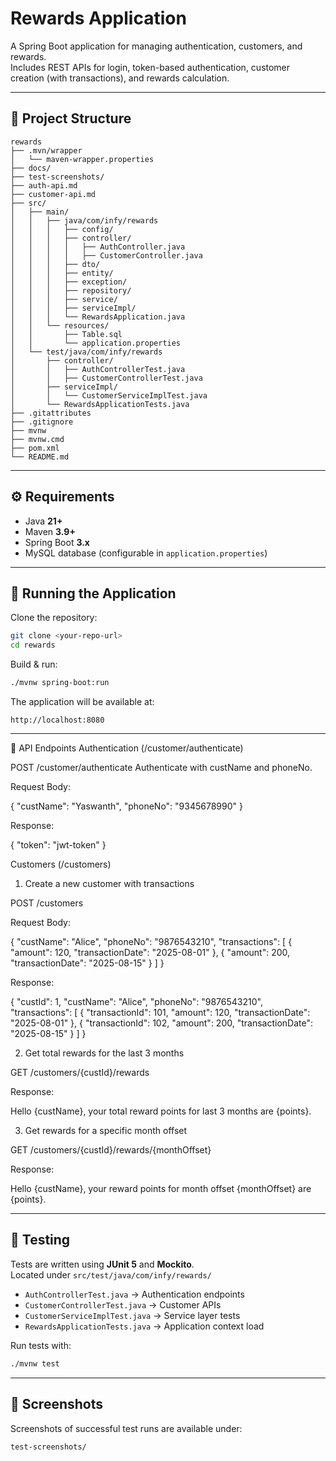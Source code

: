 # Rewards Application

A Spring Boot application for managing authentication, customers, and rewards.  
Includes REST APIs for login, token-based authentication, customer creation (with transactions), and rewards calculation.

---

## 📂 Project Structure

```
rewards
├── .mvn/wrapper
│   └── maven-wrapper.properties
├── docs/
├── test-screenshots/
├── auth-api.md
├── customer-api.md
├── src/
│   ├── main/
│   │   ├── java/com/infy/rewards
│   │   │   ├── config/
│   │   │   ├── controller/
│   │   │   │   ├── AuthController.java
│   │   │   │   ├── CustomerController.java
│   │   │   ├── dto/
│   │   │   ├── entity/
│   │   │   ├── exception/
│   │   │   ├── repository/
│   │   │   ├── service/
│   │   │   ├── serviceImpl/
│   │   │   └── RewardsApplication.java
│   │   └── resources/
│   │       ├── Table.sql
│   │       └── application.properties
│   └── test/java/com/infy/rewards
│       ├── controller/
│       │   ├── AuthControllerTest.java
│       │   ├── CustomerControllerTest.java
│       ├── serviceImpl/
│       │   └── CustomerServiceImplTest.java
│       └── RewardsApplicationTests.java
├── .gitattributes
├── .gitignore
├── mvnw
├── mvnw.cmd
├── pom.xml
└── README.md
```

---

## ⚙️ Requirements

- Java **21+**
- Maven **3.9+**
- Spring Boot **3.x**
- MySQL database (configurable in `application.properties`)

---

## 🚀 Running the Application

Clone the repository:

```bash
git clone <your-repo-url>
cd rewards
```

Build & run:

```bash
./mvnw spring-boot:run
```

The application will be available at:

```
http://localhost:8080
```

---

🔑 API Endpoints
Authentication (/customer/authenticate)

POST /customer/authenticate
Authenticate with custName and phoneNo.

Request Body:

{
  "custName": "Yaswanth",
  "phoneNo": "9345678990"
}


Response:

{
  "token": "jwt-token"
}

Customers (/customers)
1. Create a new customer with transactions

POST /customers

Request Body:

{
  "custName": "Alice",
  "phoneNo": "9876543210",
  "transactions": [
    {
      "amount": 120,
      "transactionDate": "2025-08-01"
    },
    {
      "amount": 200,
      "transactionDate": "2025-08-15"
    }
  ]
}


Response:

{
  "custId": 1,
  "custName": "Alice",
  "phoneNo": "9876543210",
  "transactions": [
    {
      "transactionId": 101,
      "amount": 120,
      "transactionDate": "2025-08-01"
    },
    {
      "transactionId": 102,
      "amount": 200,
      "transactionDate": "2025-08-15"
    }
  ]
}

2. Get total rewards for the last 3 months

GET /customers/{custId}/rewards

Response:

Hello {custName}, your total reward points for last 3 months are {points}.

3. Get rewards for a specific month offset

GET /customers/{custId}/rewards/{monthOffset}

Response:

Hello {custName}, your reward points for month offset {monthOffset} are {points}.

---

## 🧪 Testing

Tests are written using **JUnit 5** and **Mockito**.  
Located under `src/test/java/com/infy/rewards/`

- `AuthControllerTest.java` → Authentication endpoints  
- `CustomerControllerTest.java` → Customer APIs  
- `CustomerServiceImplTest.java` → Service layer tests  
- `RewardsApplicationTests.java` → Application context load  

Run tests with:

```bash
./mvnw test
```

---

## 📸 Screenshots

Screenshots of successful test runs are available under:

```
test-screenshots/
```
